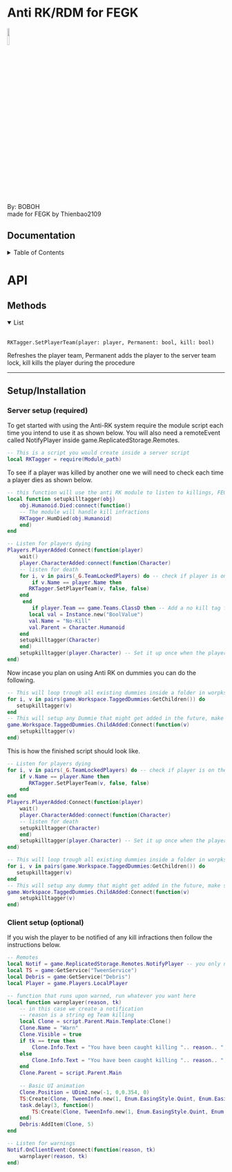 # Anti RK/RDM for FEGK
<img src="https://image.shutterstock.com/shutterstock/photos/2138257775/display_1500/stock-photo-a-very-sad-crying-emoticon-cartoon-face-icon-2138257775.jpg" width=10% height=10%>

By: BOBOH                         
made for FEGK by Thienbao2109

## Documentation
<!-- TABLE OF CONTENTS -->
<details>
  <summary>Table of Contents</summary>
  <ol>
    <li>
      <a href="#API">API</a>
      <ul>
        <li><a href="#Methods">Methods</a></li>
      </ul>
    </li>
    <li>
      <a href="#getting-started">Getting Started</a>
      <ul>
        <li><a href="#Setup-Installation">Setup/Installation</a></li>
      </ul>
    </li>
  </ol>
</details>

# API

## Methods

<details open>
<summary>List</summary>
<br>
	
	RKTagger.SetPlayerTeam(player: player, Permanent: bool, kill: bool)
	
  Refreshes the player team, Permanent adds the player to the server team lock, kill kills the player during the procedure
	
---
</details>

## Setup/Installation

### **Server setup (required)**
To get started with using the Anti-RK system require the module script each time you intend to use it as shown below.
You will also need a remoteEvent called NotifyPlayer inside game.ReplicatedStorage.Remotes.
```lua
-- This is a script you would create inside a server script
local RKTagger = require(Module_path)
```

To see if a player was killed by another one we will need to check each time a player dies as shown below.

```lua
-- this function will use the anti RK module to listen to killings, FEGK adds a killer Tag on default which we can use to determine the killer
local function setupkilltagger(obj)
    obj.Humanoid.Died:connect(function()
	-- The module will handle kill infractions
	RKTagger.HumDied(obj.Humanoid)
    end)
end

-- Listen for players dying
Players.PlayerAdded:Connect(function(player)
    wait()
    player.CharacterAdded:connect(function(Character)
    -- listen for death
    for i, v in pairs(_G.TeamLockedPlayers) do -- check if player is on the server team lock, list gets handled by the module
        if v.Name == player.Name then
	   RKTagger.SetPlayerTeam(v, false, false)
	end
     end
    	if player.Team == game.Teams.ClassD then -- Add a no kill tag for everyone in the ClassD team
	   local val = Instance.new("BoolValue")
	   val.Name = "No-Kill"
	   val.Parent = Character.Humanoid
	end
	setupkilltagger(Character)
    end)
    setupkilltagger(player.Character) -- Set it up once when the player joins for the first time
end)
```
Now incase you plan on using Anti RK on dummies you can do the following.

```lua
-- This will loop trough all existing dummies inside a folder in worpkspace called TaggedDummies and will set them up.
for i, v in pairs(game.Workspace.TaggedDummies:GetChildren()) do
   setupkilltagger(v)
end
-- This will setup any Dummie that might get added in the future, make sure its actually a character with a Humanoid.
game.Workspace.TaggedDummies.ChildAdded:Connect(function(v)
    setupkilltagger(v)
end)
```

This is how the finished script should look like.

```lua
-- Listen for players dying
for i, v in pairs(_G.TeamLockedPlayers) do -- check if player is on the server team lock, list gets handled by the module
    if v.Name == player.Name then
       RKTagger.SetPlayerTeam(v, false, false)
    end
end
Players.PlayerAdded:Connect(function(player)
    wait()
    player.CharacterAdded:connect(function(Character)
    -- listen for death
	setupkilltagger(Character)
    end)
    setupkilltagger(player.Character) -- Set it up once when the player joins for the first time
end)

-- This will loop trough all existing dummies inside a folder in worpkspace called TaggedDummies and will set them up.
for i, v in pairs(game.Workspace.TaggedDummies:GetChildren()) do
   setupkilltagger(v)
end
-- This will setup any dummy that might get added in the future, make sure its actually a character with a humanoid.
game.Workspace.TaggedDummies.ChildAdded:Connect(function(v)
    setupkilltagger(v)
end)
```

### **Client setup (optional)**
If you wish the player to be notified of any kill infractions then follow the instructions below.

```lua
-- Remotes
local Notif = game.ReplicatedStorage.Remotes.NotifyPlayer -- you only need to get the remote and listen for it.
local TS = game:GetService("TweenService")
local Debris = game:GetService("Debris")
local Player = game.Players.LocalPlayer

-- function that runs upon warned, run whatever you want here
local function warnplayer(reason, tk)
	-- in this case we create a notification
	-- reason is a string eg Team killing
	local Clone = script.Parent.Main.Template:Clone()
	Clone.Name = "Warn"
	Clone.Visible = true
	if tk == true then
		Clone.Info.Text = "You have been caught killing ".. reason.. ", you can do that ".. Player.Character:GetAttribute("WarnedAmount2").. "x more and you will be punished!"
	else
		Clone.Info.Text = "You have been caught killing ".. reason.. ", do that ".. Player:GetAttribute("WarnedAmount").. "x  more and you will be punished!"
	end
	Clone.Parent = script.Parent.Main
	
	-- Basic UI animation
	Clone.Position = UDim2.new(-1, 0,0.354, 0)
	TS:Create(Clone, TweenInfo.new(1, Enum.EasingStyle.Quint, Enum.EasingDirection.InOut,0), {Position = UDim2.new(0, 0,0.354, 0)}):Play()
	task.delay(3, function()
		TS:Create(Clone, TweenInfo.new(1, Enum.EasingStyle.Quint, Enum.EasingDirection.InOut,0), {Position = UDim2.new(-1, 0,0.354, 0)}):Play()
	end)
	Debris:AddItem(Clone, 5)
end

-- Listen for warnings
Notif.OnClientEvent:Connect(function(reason, tk)
	warnplayer(reason, tk)
end)
```

